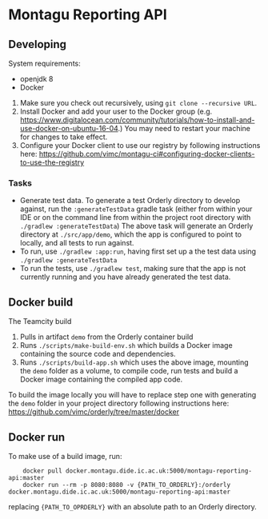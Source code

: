 # Montagu Reporting API

## Developing
System requirements:
* openjdk 8
* Docker

1. Make sure you check out recursively, using `git clone --recursive URL`.
1. Install Docker and add your user to the Docker group 
   (e.g. https://www.digitalocean.com/community/tutorials/how-to-install-and-use-docker-on-ubuntu-16-04.) 
   You may need to restart your machine for changes to take effect.
1. Configure your Docker client to use our registry by following instructions 
   here: https://github.com/vimc/montagu-ci#configuring-docker-clients-to-use-the-registry

### Tasks
* Generate test data. To generate a test Orderly directory to develop against, 
  run the `:generateTestData` gradle task (either from within your IDE or on the
  command line from within the project root directory with 
  `./gradlew :generateTestData`)
  The above task will generate an Orderly directory at `./src/app/demo`, which 
  the app is configured to point to locally, and all tests to run against.
* To run, use `./gradlew :app:run`, having first set up a the test data using
  `./gradlew :generateTestData`
* To run the tests, use `./gradlew test`, making sure that the app is not 
  currently running and you have already generated the test data.

## Docker build
The Teamcity build
1. Pulls in artifact `demo` from the Orderly container build
2. Runs `./scripts/make-build-env.sh` which builds a Docker image containing the source code and dependencies.
3. Runs `./scripts/build-app.sh` which uses the above image, mounting the `demo` folder as a volume, to compile code, run tests and build a Docker image
containing the compiled app code.

To build the image locally you will have to replace step one with generating the `demo` folder in your project directory following instructions here: https://github.com/vimc/orderly/tree/master/docker

## Docker run
To make use of a build image, run:

        docker pull docker.montagu.dide.ic.ac.uk:5000/montagu-reporting-api:master
        docker run --rm -p 8080:8080 -v {PATH_TO_ORDERLY}:/orderly docker.montagu.dide.ic.ac.uk:5000/montagu-reporting-api:master

replacing `{PATH_TO_OPRDERLY}` with an absolute path to an Orderly directory.